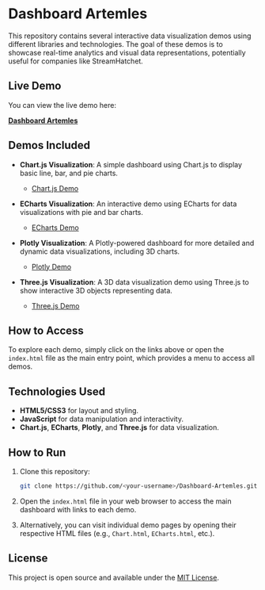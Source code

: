 # Dashboard Artemles

This repository contains several interactive data visualization demos using different libraries and technologies. The goal of these demos is to showcase real-time analytics and visual data representations, potentially useful for companies like StreamHatchet.

## Live Demo

You can view the live demo here:

[**Dashboard Artemles**](https://artemles.github.io/Dashbord/)

## Demos Included

- **Chart.js Visualization**: A simple dashboard using Chart.js to display basic line, bar, and pie charts.
  - [Chart.js Demo](Chart.html)

- **ECharts Visualization**: An interactive demo using ECharts for data visualizations with pie and bar charts.
  - [ECharts Demo](ECharts.html)

- **Plotly Visualization**: A Plotly-powered dashboard for more detailed and dynamic data visualizations, including 3D charts.
  - [Plotly Demo](Plotly.html)

- **Three.js Visualization**: A 3D data visualization demo using Three.js to show interactive 3D objects representing data.
  - [Three.js Demo](three.html)

## How to Access

To explore each demo, simply click on the links above or open the `index.html` file as the main entry point, which provides a menu to access all demos.

## Technologies Used

- **HTML5/CSS3** for layout and styling.
- **JavaScript** for data manipulation and interactivity.
- **Chart.js**, **ECharts**, **Plotly**, and **Three.js** for data visualization.
  
## How to Run

1. Clone this repository:

    ```bash
    git clone https://github.com/<your-username>/Dashboard-Artemles.git
    ```

2. Open the `index.html` file in your web browser to access the main dashboard with links to each demo.

3. Alternatively, you can visit individual demo pages by opening their respective HTML files (e.g., `Chart.html`, `ECharts.html`, etc.).

## License

This project is open source and available under the [MIT License](LICENSE).
